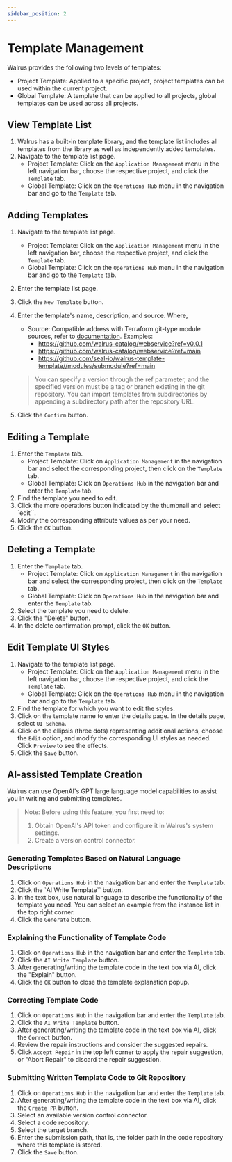 ```yaml
---
sidebar_position: 2
---
```


# Template Management

Walrus provides the following two levels of templates:

- Project Template: Applied to a specific project, project templates can be used within the current project.
- Global Template: A template that can be applied to all projects, global templates can be used across all projects.

## View Template List

1. Walrus has a built-in template library, and the template list includes all templates from the library as well as independently added templates.
2. Navigate to the template list page.
   - Project Template: Click on the `Application Management` menu in the left navigation bar, choose the respective project, and click the `Template` tab.
   - Global Template: Click on the `Operations Hub` menu in the navigation bar and go to the `Template` tab.

## Adding Templates

1. Navigate to the template list page.
   - Project Template: Click on the `Application Management` menu in the left navigation bar, choose the respective project, and click the `Template` tab.
   - Global Template: Click on the `Operations Hub` menu in the navigation bar and go to the `Template` tab.
2. Enter the template list page.
3. Click the `New Template` button.
4. Enter the template's name, description, and source. Where,
   - Source: Compatible address with Terraform git-type module sources, refer to [documentation](https://developer.hashicorp.com/terraform/language/modules/sources#module-sources).
   Examples:
      - https://github.com/walrus-catalog/webservice?ref=v0.0.1
      - https://github.com/walrus-catalog/webservice?ref=main
      - https://github.com/seal-io/walrus-template-template//modules/submodule?ref=main

   > You can specify a version through the ref parameter, and the specified version must be a tag or branch existing in the git repository.
   > You can import templates from subdirectories by appending a subdirectory path after the repository URL.

5. Click the `Confirm` button.

## Editing a Template

1. Enter the `Template` tab.
    - Project Template: Click on `Application Management` in the navigation bar and select the corresponding project, then click on the `Template` tab.
    - Global Template: Click on `Operations Hub` in the navigation bar and enter the `Template` tab.
2. Find the template you need to edit.
3. Click the more operations button indicated by the thumbnail and select `edit``.
4. Modify the corresponding attribute values as per your need.
5. Click the `OK` button.

## Deleting a Template

1. Enter the `Template` tab.
    - Project Template: Click on `Application Management` in the navigation bar and select the corresponding project, then click on the `Template` tab.
    - Global Template: Click on `Operations Hub` in the navigation bar and enter the `Template` tab.
2. Select the template you need to delete.
3. Click the "Delete" button.
4. In the delete confirmation prompt, click the `OK` button.

## Edit Template UI Styles

1. Navigate to the template list page.
   - Project Template: Click on the `Application Management` menu in the left navigation bar, choose the respective project, and click the `Template` tab.
   - Global Template: Click on the `Operations Hub` menu in the navigation bar and go to the `Template` tab.
2. Find the template for which you want to edit the styles.
3. Click on the template name to enter the details page. In the details page, select `UI Schema`.
4. Click on the ellipsis (three dots) representing additional actions, choose the `Edit` option, and modify the corresponding UI styles as needed. Click `Preview` to see the effects.
5. Click the `Save` button.

## AI-assisted Template Creation

Walrus can use OpenAI's GPT large language model capabilities to assist you in writing and submitting templates.

> Note: Before using this feature, you first need to:
> 1. Obtain OpenAI's API token and configure it in Walrus's system settings.
> 2. Create a version control connector.

### Generating Templates Based on Natural Language Descriptions

1. Click on `Operations Hub` in the navigation bar and enter the `Template` tab.
2. Click the `AI Write Template`` button.
3. In the text box, use natural language to describe the functionality of the template you need. You can select an example from the instance list in the top right corner.
4. Click the `Generate` button.

### Explaining the Functionality of Template Code

1. Click on `Operations Hub` in the navigation bar and enter the `Template` tab.
2. Click the `AI Write Template` button.
3. After generating/writing the template code in the text box via AI, click the "Explain" button.
4. Click the `OK` button to close the template explanation popup.

### Correcting Template Code

1. Click on `Operations Hub` in the navigation bar and enter the `Template` tab.
2. Click the `AI Write Template` button.
3. After generating/writing the template code in the text box via AI, click the `Correct` button.
4. Review the repair instructions and consider the suggested repairs.
5. Click `Accept Repair` in the top left corner to apply the repair suggestion, or "Abort Repair" to discard the repair suggestion.

### Submitting Written Template Code to Git Repository

1. Click on `Operations Hub` in the navigation bar and enter the `Template` tab.
2. After generating/writing the template code in the text box via AI, click the `Create PR` button.
3. Select an available version control connector.
4. Select a code repository.
5. Select the target branch.
6. Enter the submission path, that is, the folder path in the code repository where this template is stored.
7. Click the `Save` button.